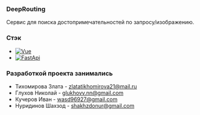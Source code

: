 ### DeepRouting

Сервис для поиска достопримечательностей по запросу/изображению.

### Стэк
* [![Vue][Vue.js]][Vue-url]
* [![FastApi][fastapi]][fastapi-url]



### Разработкой проекта занимались
- Тихомирова Злата - zlatatikhomirova21@mail.ru
- Глухов Николай - glukhovv.nn@gmail.com
- Кучеров Иван - wasd96927@gmail.com
- Нуридинов Шахзод - shakhzdonur@gmail.com

<!-- MARKDOWN LINKS & IMAGES -->
<!-- https://www.markdownguide.org/basic-syntax/#reference-style-links -->
[Vue.js]: https://img.shields.io/badge/Vue.js-35495E?style=for-the-badge&logo=vuedotjs&logoColor=4FC08D
[Vue-url]: https://vuejs.org/
[fastapi]: https://img.shields.io/badge/FastAPI-35495E?style=for-the-badge&logo=fastapi&logoColor=4FC08D
[fastapi-url]: [https://vuejs.org/](https://fastapi.tiangolo.com/) 
